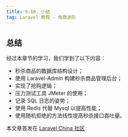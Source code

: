 ```yaml
---
title: 9.10. 小结
tag: Laravel 教程 - 电商进阶
---
```


总结
--

经过本章节的学习，我们学到了以下内容：

*   秒杀商品的数据库结构设计；
*   使用 Laravel-Admin 构建秒杀商品管理后台；
*   实现了抢购逻辑；
*   压力测试工具 JMeter 的使用；
*   记录 SQL 日志的姿势；
*   使用 Redis 代替 Mysql 以提高性能；
*   使用随机拒绝的方法线性提高秒杀接口吞吐量。

本文章首发在 [Laravel China 社区](https://laravel-china.org/)